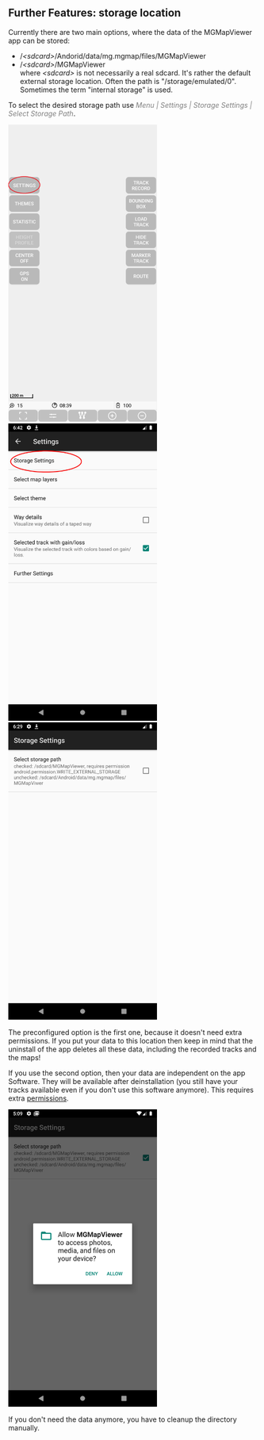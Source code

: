 ## Further Features: storage location
 
Currently there are two main options, where the data of the MGMapViewer app can be stored:
- /*\<sdcard>*/Andorid/data/mg.mgmap/files/MGMapViewer
- /*\<sdcard>*/MGMapViewer  
 where *\<sdcard>* is not necessarily a real sdcard. It's rather the default external storage location. Often the path is "/storage/emulated/0".
 Sometimes the term "internal storage" is used.

To select the desired storage path use <span style="color:gray">*Menu | Settings | Storage Settings | Select Storage Path*</span>.
 

<img src="./Menu_Settings.png" width="300" />&nbsp;<img src="./settings_storage_settings.png" width="300" />&nbsp;<img src="./storage_settings.png" width="300" />


The preconfigured option is the first one, because it doesn't need extra permissions. 
If you put your data to this location then keep in mind that the uninstall of the app 
deletes all these data, including the recorded tracks and the maps! <br/>
  
If you use the second option, then your data are independent on the app Software. 
They will be available after deinstallation (you still have your tracks available even 
if you don't use this software anymore). This requires extra
[permissions](./permissions_media.png).  

<img src="./permissions_media.png" width="300" />&nbsp;

If you don't need the data anymore, you have to cleanup the directory manually.


